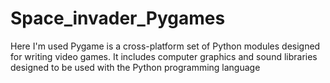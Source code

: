 # Space_invader_Pygames
Here I'm used Pygame is a cross-platform set of Python modules designed for writing video games. It includes computer graphics and sound libraries designed to be used with the Python programming language
